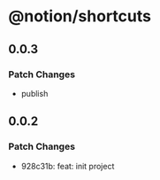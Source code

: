 # @notion/shortcuts

## 0.0.3

### Patch Changes

- publish

## 0.0.2

### Patch Changes

- 928c31b: feat: init project
